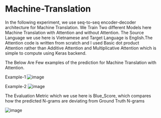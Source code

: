 # Machine-Translation

In the following experiment, we use seq-to-seq encoder-decoder architecture for Machine Translation. We Train Two different Models here Machine Translation with Attention and without Attention. The Source Language we use here is Vietnamese and Target Language is English.The Attention code is written from scratch and I used  Basic dot product Attention rather than Additive Attention and Multiplicative Attention which is simple to compute using Keras backend.

The Below Are Few examples of the prediction for Machine Translation with Attention.

Example-1
![image](https://user-images.githubusercontent.com/47551095/123562884-51fe5780-d7a9-11eb-99fe-b5f8f2404b7d.png)

Example-2
![image](https://user-images.githubusercontent.com/47551095/123562896-693d4500-d7a9-11eb-9ed8-53b2de0fe262.png)

The Evaluation Metric which we use here is Blue_Score, which compares how the predicted N-grams are deviating from Ground Truth N-grams

![image](https://user-images.githubusercontent.com/47551095/123563036-36e01780-d7aa-11eb-86b3-a2c2e1cc4368.png)

